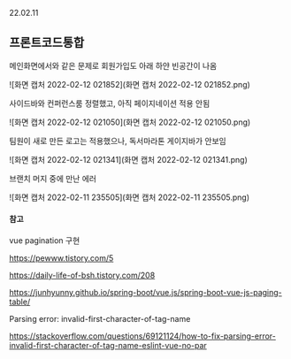 22.02.11

## 프론트코드통합

메인화면에서와 같은 문제로 회원가입도 아래 하얀 빈공간이 나옴

![화면 캡처 2022-02-12 021852](화면 캡처 2022-02-12 021852.png)



사이드바와 컨퍼런스룸 정렬했고, 아직 페이지네이션 적용 안됨

![화면 캡처 2022-02-12 021050](화면 캡처 2022-02-12 021050.png)



팀원이 새로 만든 로고는 적용했으나, 독서마라톤 게이지바가 안보임

![화면 캡처 2022-02-12 021341](화면 캡처 2022-02-12 021341.png)



브랜치 머지 중에 만난 에러

![화면 캡처 2022-02-11 235505](화면 캡처 2022-02-11 235505.png)



#### 참고

vue pagination 구현

https://pewww.tistory.com/5

https://daily-life-of-bsh.tistory.com/208

https://junhyunny.github.io/spring-boot/vue.js/spring-boot-vue-js-paging-table/

Parsing error: invalid-first-character-of-tag-name

https://stackoverflow.com/questions/69121124/how-to-fix-parsing-error-invalid-first-character-of-tag-name-eslint-vue-no-par